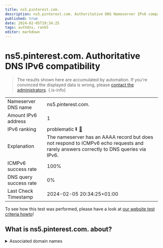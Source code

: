```yaml
---
title: ns5.pinterest.com.
description: ns5.pinterest.com. Authoritative DNS Nameserver IPv6 compatibility
published: true
date: 2024-02-05T19:34:25
tags: authdns, rank5
editor: markdown
---
```


# ns5.pinterest.com. Authoritative DNS IPv6 compatibility

> The results shown here are accumulated by automation. If you're convinced the displayed data is wrong, please [contact the administrators](/howto/chat). 
{.is-info}




|   |   |
| - | - |
| Nameserver DNS name | ns5.pinterest.com.
| Amount IPv6 address | 1
| IPv6 ranking | problematic :arrow_double_down: [🔗](/howto/ranking) |
| Explanation | The nameserver has an AAAA record but does not respond to ICMPv6 echo requests and rarely answers correctly to DNS queries via IPv6. |
| ICMPv6 success rate | 100%|
| DNS query success rate | 0% |
| Last Check Timestamp | 2024-02-05 20:34:25+01:00 |

To see how this test was performed, please have a look at [our website test criteria howto](/howto/testcriteria/authdns)!


## What is ns5.pinterest.com. about?






<details>
<summary>Associated domain names</summary>

www.pinterest.com

</details>
